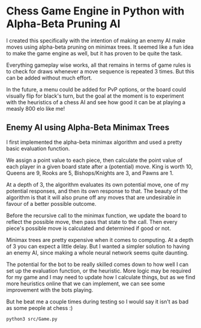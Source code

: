 # Chess Game Engine in Python with Alpha-Beta Pruning AI

I created this specifically with the intention of making an enemy AI make moves using alpha-beta pruning on minimax trees. It seemed like a fun idea to make the game engine as well, but it has proven to be quite the task. 

Everything gameplay wise works, all that remains in terms of game rules is to check for draws whenever a move sequence is repeated 3 times. But this can be added without much effort.

In the future, a menu could be added for PvP options, or the board could visually flip for black's turn, but the goal at the moment is to experiment with the heuristics of a chess AI and see how good it can be at playing a measly 800 elo like me!

## Enemy AI using Alpha-Beta Minimax Trees

I first implemented the alpha-beta minimax algorithm and used a pretty basic evaluation function.

We assign a point value to each piece, then calculate the point value of each player in a given board state after a (potential) move. King is worth 10, Queens are 9, Rooks are 5, Bishops/Knights are 3, and Pawns are 1.

At a depth of 3, the algorithm evaluates its own potential move, one of my potential responses, and then its own response to that. The beauty of the algorithm is that it will also prune off any moves that are undesirable in favour of a better possible outcome.

Before the recursive call to the minimax function, we update the board to reflect the possible move, then pass that state to the call. Then every piece's possible move is calculated and determined if good or not.

Minimax trees are pretty expensive when it comes to computing. At a depth of 3 you can expect a little delay. But I wanted a simpler solution to having an enemy AI, since making a whole neural network seems quite daunting.

The potential for the bot to be really skilled comes down to how well I can set up the evaluation function, or the heuristic. More logic may be required for my game and I may need to update how I calculate things, but as we find more heuristics online that we can implement, we can see some improvement with the bots playing.

But he beat me a couple times during testing so I would say it isn't as bad as some people at chess :)










```
python3 src/Game.py
```